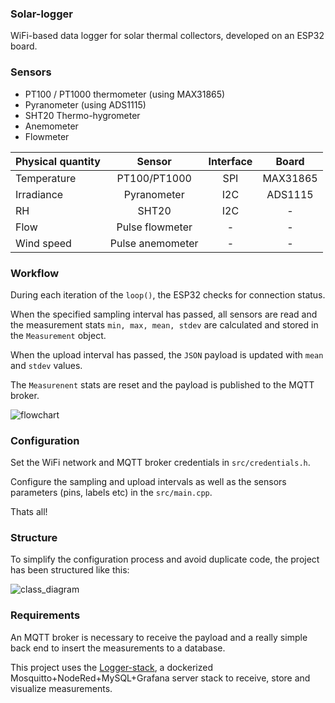### Solar-logger

WiFi-based data logger for solar thermal collectors, developed on an ESP32 board.

### Sensors

* PT100 / PT1000 thermometer (using MAX31865)
* Pyranometer (using ADS1115)
* SHT20 Thermo-hygrometer
* Anemometer
* Flowmeter

| Physical quantity | Sensor           | Interface | Board    |
|-------------------|:----------------:|:---------:|:--------:|
| Temperature       | PT100/PT1000     | SPI       | MAX31865 |
| Irradiance        | Pyranometer      | I2C       | ADS1115  |
| RH                | SHT20            | I2C       | -        |
| Flow              | Pulse flowmeter  | -         | -        |
| Wind speed        | Pulse anemometer | -         | -        |


### Workflow

During each iteration of the ```loop()```, the ESP32 checks for connection status.

When the specified sampling interval has passed, all sensors are read and the measurement stats ```min, max, mean, stdev``` are calculated and stored in the ```Measurement``` object.

When the upload interval has passed, the ```JSON``` payload is updated with ```mean``` and ```stdev``` values. 

The ```Measurenent``` stats are reset and the payload is published to the MQTT broker.

![flowchart](out/flowchart/flowchart.png)

### Configuration

Set the WiFi network and MQTT broker credentials in ```src/credentials.h```.

Configure the sampling and upload intervals as well as the sensors parameters (pins, labels etc) in the ```src/main.cpp```.

Thats all!

### Structure

To simplify the configuration process and avoid duplicate code, the project has been structured like this:

![class_diagram](out/class_diagram/class_diagram.png)

### Requirements

An MQTT broker is necessary to receive the payload and a really simple back end to insert the measurements to a database.

This project uses the [Logger-stack](https://github.com/orestispanago/Logger-stack), a dockerized Mosquitto+NodeRed+MySQL+Grafana server stack to receive, store and visualize measurements. 
